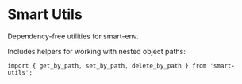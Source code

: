# Smart Utils

Dependency-free utilities for smart-env.

Includes helpers for working with nested object paths:

```
import { get_by_path, set_by_path, delete_by_path } from 'smart-utils';
```
